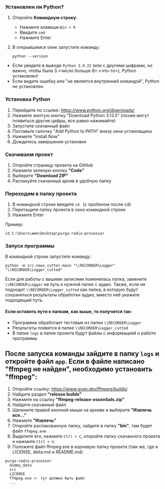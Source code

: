 ### Установлен ли Python?

1. Откройте **Командную строку**:
   - Нажмите клавиши `Win + R`
   - Введите `cmd`
   - Нажмите Enter

2. В открывшемся окне запустите команду:
   ```
   python --version
   ```

- Если увидите в выводе `Python 3.9.22` (или с другими цифрами, но важно, чтобы была 3.<число больше 8>.<что-то>), Python установлен!
- Если видите ошибку или "не является внутренней командой", Python не установлен.

### Установка Python

1. Перейдите по ссылке: https://www.python.org/downloads/
2. Нажмите желтую кнопку "Download Python 3.13.5" (позже могут появиться другие цифры, все равно нажимайте)
3. Запустите скачанный файл
4. Поставьте галочку "Add Python to PATH" внизу окна установщика
5. Нажмите "Install Now"
6. Дождитесь завершения установки

### Скачиваем проект

1. Откройте страницу проекта на GitHub
2. Нажмите зеленую кнопку **"Code"**
3. Выберите **"Download ZIP"**
4. Распакуйте скачанный архив в удобную папку

### Переходим в папку проекта

1. В командной строке введите `cd ` (с пробелом после cd)
2. Перетащите папку проекта в окно командной строки
3. Нажмите Enter

Пример:
```
cd C:\Users\имя\Desktop\purga-radio-processor
```

### Запуск программы

В командной строке запустите команду:
```
python -m src.news_cutter.main "\\RECORDER\Logger" "\\RECORDER\Logger_cutted"
```
Если для работы с вашими записями поменялась папка, замените `\\RECORDER\Logger` на путь к нужной папке с аудио. Также, если не подходит `\\RECORDER\Logger_cutted` как папка, в которую будут сохраняться результаты обработки аудио, вместо неё укажите подходящий путь.

#### Если оставить пути к папкам, как выше, то получится так:
- Программа обработает тестовые из папки `\\RECORDER\Logger`
- Результаты появятся в папке `\\RECORDER\Logger_cutted`
- В папке `logs` в папке проекта будут файлы с информацией о работе программы

## После запуска команды зайдите в папку `logs` и откройте файл `app`. Если в файле написано "ffmpeg не найден", необходимо установить "ffmpeg":
1. Откройте ссылку: https://www.gyan.dev/ffmpeg/builds/
2. Найдите раздел **"release builds"**
3. Нажмите на ссылку **"ffmpeg-release-essentials.zip"**
4. Найдите скачанный файл
5. Щелкните правой кнопкой мыши на архиве и выберите **"Извлечь все..."**
7. Нажмите **"Извлечь"**
8. Откройте распакованную папку, зайдите в папку **"bin"**, там будет файл `ffmpeg.exe`
9. Выделите его, нажмите `Ctrl + C`, откройте папку скачанного проекта и нажмите `Ctrl + V`.
10. Положите файл ffmpeg.exe в корневую папку проекта (там же, где и LICENSE, delta.md и README.md)
```
purga-radio-processor
  dummy_data
  src  
  LICENSE
  ffmpeg.exe <- тут должен быть файл
  ...
```